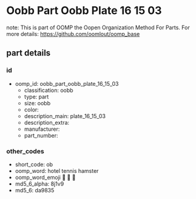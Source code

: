 # Oobb Part Oobb Plate 16 15 03  

note: This is part of OOMP the Oopen Organization Method For Parts. For more details: https://github.com/oomlout/oomp_base

##  part details





### id
* oomp_id: oobb_part_oobb_plate_16_15_03
  * classification: oobb
  * type: part
  * size: oobb
  * color: 
  * description_main: plate_16_15_03
  * description_extra: 
  * manufacturer: 
  * part_number: 

### other_codes
* short_code: ob
* oomp_word: hotel tennis hamster
* oomp_word_emoji :hotel: :tennis: :hamster:
* md5_6_alpha: 8j1v9
* md5_6: da9835